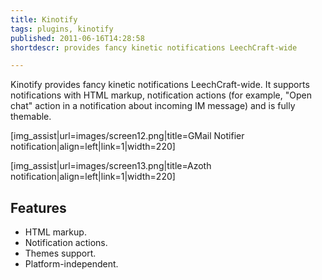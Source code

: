 ```yaml
---
title: Kinotify
tags: plugins, kinotify
published: 2011-06-16T14:28:58
shortdescr: provides fancy kinetic notifications LeechCraft-wide

---
```


Kinotify provides fancy kinetic notifications LeechCraft-wide. It
supports notifications with HTML markup, notification actions (for
example, "Open chat" action in a notification about incoming IM message)
and is fully themable.

\[img\_assist|url=images/screen12.png|title=GMail Notifier notification|align=left|link=1|width=220\]

\[img\_assist|url=images/screen13.png|title=Azoth notification|align=left|link=1|width=220\]

Features
--------

- HTML markup.
- Notification actions.
- Themes support.
- Platform-independent.
